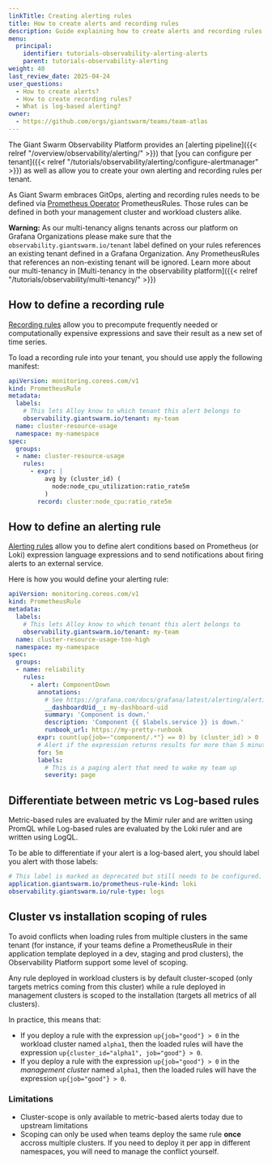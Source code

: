 ```yaml
---
linkTitle: Creating alerting rules
title: How to create alerts and recording rules
description: Guide explaining how to create alerts and recording rules in the Observability Platform.
menu:
  principal:
    identifier: tutorials-observability-alerting-alerts
    parent: tutorials-observability-alerting
weight: 40
last_review_date: 2025-04-24
user_questions:
  - How to create alerts?
  - How to create recording rules?
  - What is log-based alerting?
owner:
  - https://github.com/orgs/giantswarm/teams/team-atlas
---
```


The Giant Swarm Observability Platform provides an [alerting pipeline]({{< relref "/overview/observability/alerting/" >}}) that [you can configure per tenant]({{< relref "/tutorials/observability/alerting/configure-alertmanager" >}}) as well as allow you to create your own alerting and recording rules per tenant.

As Giant Swarm embraces GitOps, alerting and recording rules needs to be defined via [Prometheus Operator](https://prometheus-operator.dev/) PrometheusRules. Those rules can be defined in both your management cluster and workload clusters alike.

**Warning:** As our multi-tenancy aligns tenants across our platform on Grafana Organizations please make sure that the `observability.giantswarm.io/tenant` label defined on your rules references an existing tenant defined in a Grafana Organization. Any PrometheusRules that references an non-existing tenant will be ignored. Learn more about our multi-tenancy in [Multi-tenancy in the observability platform]({{< relref "/tutorials/observability/multi-tenancy/" >}})

## How to define a recording rule

[Recording rules](https://prometheus.io/docs/prometheus/latest/configuration/recording_rules/#recording-rules) allow you to precompute frequently needed or computationally expensive expressions and save their result as a new set of time series.

To load a recording rule into your tenant, you should use apply the following manifest:

```yaml
apiVersion: monitoring.coreos.com/v1
kind: PrometheusRule
metadata:
  labels:
    # This lets Alloy know to which tenant this alert belongs to
    observability.giantswarm.io/tenant: my-team
  name: cluster-resource-usage
  namespace: my-namespace
spec:
  groups:
  - name: cluster-resource-usage
    rules:
      - expr: |
          avg by (cluster_id) (
            node:node_cpu_utilization:ratio_rate5m
          )
        record: cluster:node_cpu:ratio_rate5m
```

## How to define an alerting rule

[Alerting rules](https://prometheus.io/docs/prometheus/latest/configuration/alerting_rules/) allow you to define alert conditions based on Prometheus (or Loki) expression language expressions and to send notifications about firing alerts to an external service.

Here is how you would define your alerting rule:

```yaml
apiVersion: monitoring.coreos.com/v1
kind: PrometheusRule
metadata:
  labels:
    # This lets Alloy know to which tenant this alert belongs to
    observability.giantswarm.io/tenant: my-team
  name: cluster-resource-usage-too-high
  namespace: my-namespace
spec:
  groups:
  - name: reliability
    rules:
      - alert: ComponentDown
        annotations:
          # See https://grafana.com/docs/grafana/latest/alerting/alerting-rules/templates/#template-annotations for useful annotations used by Grafana.
          __dashboardUid__: my-dashboard-uid
          summary: 'Component is down.'
          description: 'Component {{ $labels.service }} is down.'
          runbook_url: https://my-pretty-runbook
        expr: count(up{job=~"component/.*"} == 0) by (cluster_id) > 0
        # Alert if the expression returns results for more than 5 minutes
        for: 5m
        labels:
          # This is a paging alert that need to wake my team up
          severity: page
```

## Differentiate between metric vs Log-based rules

Metric-based rules are evaluated by the Mimir ruler and are written using PromQL while Log-based rules are evaluated by the Loki ruler and are written using LogQL.

To be able to differentiate if your alert is a log-based alert, you should label you alert with those labels:

```yaml
# This label is marked as deprecated but still needs to be configured.
application.giantswarm.io/prometheus-rule-kind: loki
observability.giantswarm.io/rule-type: logs
```

## Cluster vs installation scoping of rules

To avoid conflicts when loading rules from multiple clusters in the same tenant (for instance, if your teams define a PrometheusRule in their application template deployed in a dev, staging and prod clusters), the Observability Platform support some level of scoping.

Any rule deployed in workload clusters is by default cluster-scoped (only targets metrics coming from this cluster) while a rule deployed in management clusters is scoped to the installation (targets all metrics of all clusters).

In practice, this means that:

- If you deploy a rule with the expression `up{job="good"} > 0` in the workload cluster named `alpha1`, then the loaded rules will have the expression `up{cluster_id="alpha1", job="good"} > 0`.
- If you deploy a rule with the expression `up{job="good"} > 0` in the _management cluster_ named `alpha1`, then the loaded rules will have the expression `up{job="good"} > 0`.

### Limitations

- Cluster-scope is only available to metric-based alerts today due to upstream limitations
- Scoping can only be used when teams deploy the same rule **once** accross multiple clusters. If you need to deploy it per app in different namespaces, you will need to manage the conflict yourself.
